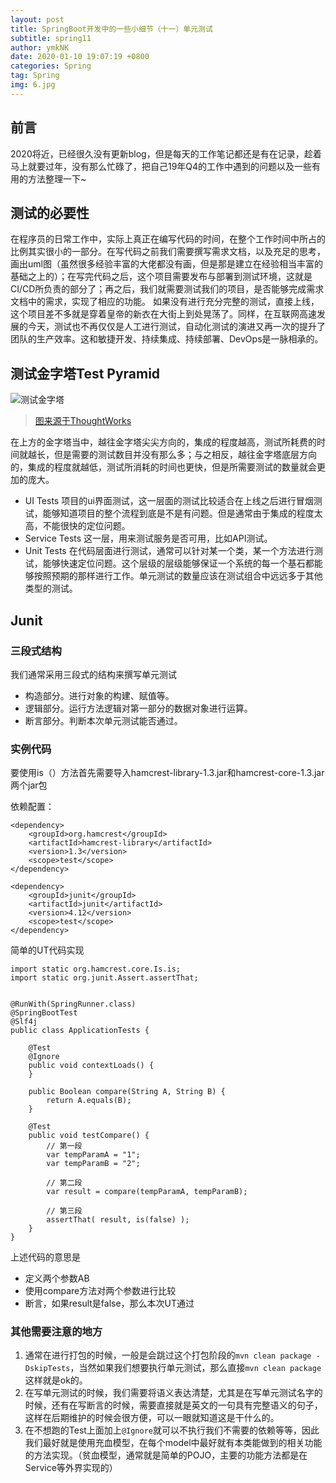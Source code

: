 ```yaml
---
layout: post
title: SpringBoot开发中的一些小细节（十一）单元测试
subtitle: spring11
author: ymkNK
date: 2020-01-10 19:07:19 +0800
categories: Spring
tag: Spring
img: 6.jpg
---
```

## 前言
2020将近，已经很久没有更新blog，但是每天的工作笔记都还是有在记录，趁着马上就要过年，没有那么忙碌了，把自己19年Q4的工作中遇到的问题以及一些有用的方法整理一下~

## 测试的必要性
在程序员的日常工作中，实际上真正在编写代码的时间，在整个工作时间中所占的比例其实很小的一部分。在写代码之前我们需要撰写需求文档，以及充足的思考，画出uml图（虽然很多经验丰富的大佬都没有画，但是那是建立在经验相当丰富的基础之上的）；在写完代码之后，这个项目需要发布与部署到测试环境，这就是CI/CD所负责的部分了；再之后，我们就需要测试我们的项目，是否能够完成需求文档中的需求，实现了相应的功能。 如果没有进行充分完整的测试，直接上线，这个项目差不多就是穿着皇帝的新衣在大街上到处晃荡了。同样，在互联网高速发展的今天，测试也不再仅仅是人工进行测试，自动化测试的演进又再一次的提升了团队的生产效率。这和敏捷开发、持续集成、持续部署、DevOps是一脉相承的。

## 测试金字塔Test Pyramid
![测试金字塔](https://insights.thoughtworks.cn/wp-content/uploads/2018/10/3.png)
>[图来源于ThoughtWorks](https://insights.thoughtworks.cn/practical-test-pyramid/)
 
 在上方的金字塔当中，越往金字塔尖尖方向的，集成的程度越高，测试所耗费的时间就越长，但是需要的测试数目并没有那么多；与之相反，越往金字塔底层方向的，集成的程度就越低，测试所消耗的时间也更快，但是所需要测试的数量就会更加的庞大。
 - UI Tests 项目的ui界面测试，这一层面的测试比较适合在上线之后进行冒烟测试，能够知道项目的整个流程到底是不是有问题。但是通常由于集成的程度太高，不能很快的定位问题。
 - Service Tests 这一层，用来测试服务是否可用，比如API测试。
 - Unit Tests 在代码层面进行测试，通常可以针对某一个类，某一个方法进行测试，能够快速定位问题。这个层级的层级能够保证一个系统的每一个基石都能够按照预期的那样进行工作。单元测试的数量应该在测试组合中远远多于其他类型的测试。

## Junit
### 三段式结构
我们通常采用三段式的结构来撰写单元测试
- 构造部分。进行对象的构建、赋值等。
- 逻辑部分。运行方法逻辑对第一部分的数据对象进行运算。
- 断言部分。判断本次单元测试能否通过。

### 实例代码
要使用is（）方法首先需要导入hamcrest-library-1.3.jar和hamcrest-core-1.3.jar两个jar包

依赖配置：

```
<dependency>
    <groupId>org.hamcrest</groupId>
    <artifactId>hamcrest-library</artifactId>
    <version>1.3</version>
    <scope>test</scope>
</dependency>

<dependency>
    <groupId>junit</groupId>
    <artifactId>junit</artifactId>
    <version>4.12</version>
    <scope>test</scope>
</dependency>
```

简单的UT代码实现
```angular2
import static org.hamcrest.core.Is.is;
import static org.junit.Assert.assertThat;


@RunWith(SpringRunner.class)
@SpringBootTest
@Slf4j
public class ApplicationTests {
    
    @Test
    @Ignore
    public void contextLoads() {
    }

    public Boolean compare(String A, String B) {
        return A.equals(B);
    }

    @Test
    public void testCompare() {
        // 第一段
    	var tempParamA = "1";
        var tempParamB = "2";

        // 第二段
        var result = compare(tempParamA, tempParamB);

        // 第三段
		assertThat( result, is(false) );
    }
}
```

上述代码的意思是
- 定义两个参数AB
- 使用compare方法对两个参数进行比较
- 断言，如果result是false，那么本次UT通过

### 其他需要注意的地方
1. 通常在进行打包的时候，一般是会跳过这个打包阶段的`mvn clean package -DskipTests`，当然如果我们想要执行单元测试，那么直接`mvn clean package`这样就是ok的。
2. 在写单元测试的时候，我们需要将语义表达清楚，尤其是在写单元测试名字的时候，还有在写断言的时候，需要直接就是英文的一句具有完整语义的句子，这样在后期维护的时候会很方便，可以一眼就知道这是干什么的。
3. 在不想跑的Test上面加上`@Ignore`就可以不执行我们不需要的依赖等等，因此我们最好就是使用充血模型，在每个model中最好就有本类能做到的相关功能的方法实现。（贫血模型，通常就是简单的POJO，主要的功能方法都是在Service等外界实现的）

